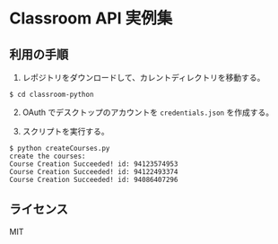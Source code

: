# Classroom API 実例集

## 利用の手順

1. レポジトリをダウンロードして、カレントディレクトリを移動する。

```
$ cd classroom-python
```

2. OAuth でデスクトップのアカウントを `credentials.json` を作成する。

3. スクリプトを実行する。

```
$ python createCourses.py
create the courses:
Course Creation Succeeded! id: 94123574953
Course Creation Succeeded! id: 94122493374
Course Creation Succeeded! id: 94086407296
```

## ライセンス

MIT
